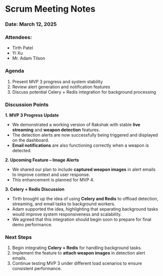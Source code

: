 # Scrum Meeting Notes  
### Date: March 12, 2025  

### Attendees:
- Tirth Patel  
- Yi Xu  
- Mr. Adam Tilson  

### Agenda  
1. Present MVP 3 progress and system stability  
2. Review alert generation and notification features  
3. Discuss potential Celery + Redis integration for background processing  

### Discussion Points  

**1. MVP 3 Progress Update**  
- We demonstrated a working version of Rakshak with stable **live streaming** and **weapon detection** features.  
- The detection alerts are now successfully being triggered and displayed on the dashboard.  
- **Email notifications** are also functioning correctly when a weapon is detected.

**2. Upcoming Feature – Image Alerts**  
- We shared our plan to include **captured weapon images** in alert emails to improve context and user response.  
- This enhancement is planned for MVP 4.

**3. Celery + Redis Discussion**  
- Tirth brought up the idea of using **Celery and Redis** to offload detection, streaming, and email tasks to background workers.  
- Adam supported the idea, highlighting that separating background tasks would improve system responsiveness and scalability.  
- We agreed that this integration should begin soon to prepare for final demo performance.

### Next Steps  
1. Begin integrating **Celery + Redis** for handling background tasks.  
2. Implement the feature to **attach weapon images** in detection alert emails.  
3. Continue testing MVP 3 under different load scenarios to ensure consistent performance.
